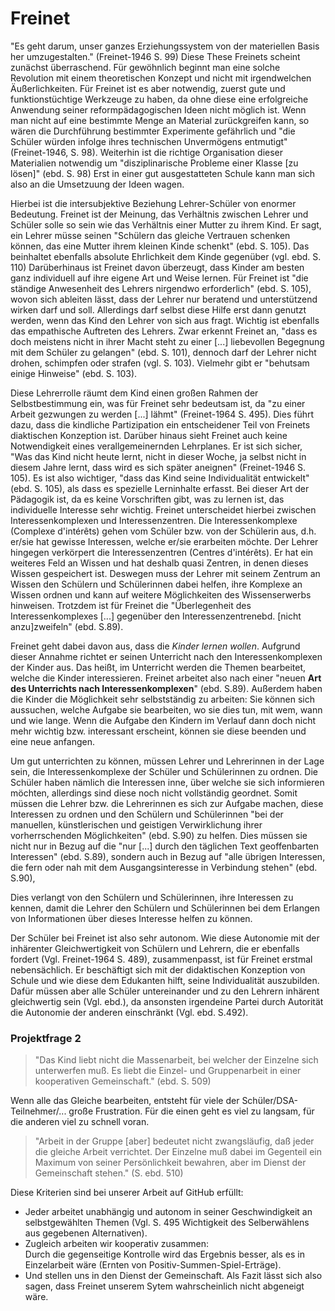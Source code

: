# Freinet

"Es geht darum, unser ganzes Erziehungssystem von der materiellen Basis her umzugestalten." (Freinet-1946 S. 99)
Diese These Freinets scheint zunächst überraschend.
Für gewöhnlich beginnt man eine solche Revolution mit einem theoretischen Konzept und nicht mit irgendwelchen Äußerlichkeiten.
Für Freinet ist es aber notwendig, zuerst gute und funktionstüchtige Werkzeuge zu haben, da ohne diese eine erfolgreiche Anwendung seiner reformpädagogischen Ideen nicht möglich ist.
Wenn man nicht auf eine bestimmte Menge an Material zurückgreifen kann, so wären die Durchführung bestimmter Experimente gefährlich und "die Schüler würden infolge ihres technischen Unvermögens entmutigt" (Freinet-1946, S. 98).
Weiterhin ist die richtige Organisation dieser Materialien notwendig um "disziplinarische Probleme einer Klasse [zu lösen]" (ebd. S. 98)
Erst in einer gut ausgestatteten Schule kann man sich also an die Umsetzuung der Ideen wagen.

Hierbei ist die intersubjektive Beziehung Lehrer-Schüler von enormer Bedeutung.
Freinet ist der Meinung, das Verhältnis zwischen Lehrer und Schüler solle so sein wie das Verhältnis einer Mutter zu ihrem Kind.
Er sagt, ein Lehrer müsse seinen "Schülern das gleiche Vertrauen schenken können, das eine Mutter ihrem kleinen Kinde schenkt" (ebd. S. 105).
Das beinhaltet ebenfalls absolute Ehrlichkeit dem Kinde gegenüber (vgl. ebd. S. 110)
Darüberhinaus ist Freinet davon überzeugt, dass Kinder am besten ganz individuell auf ihre eigene Art und Weise lernen.
Für Freinet ist "die ständige Anwesenheit des Lehrers nirgendwo erforderlich" (ebd. S. 105), wovon sich ableiten lässt, dass der Lehrer nur beratend und unterstützend wirken darf und soll.
Allerdings darf selbst diese Hilfe erst dann genutzt werden, wenn das Kind den Lehrer von sich aus fragt.
Wichtig ist ebenfalls das empathische Auftreten des Lehrers.
Zwar erkennt Freinet an, "dass es doch meistens nicht in ihrer Macht steht zu einer [...] liebevollen Begegnung mit dem Schüler zu gelangen" (ebd. S. 101), dennoch darf der Lehrer nicht drohen, schimpfen oder strafen (vgl. S. 103).
Vielmehr gibt er "behutsam einige Hinweise" (ebd. S. 103).

Diese Lehrerrolle räumt dem Kind einen großen Rahmen der Selbstbestimmung ein, was für Freinet sehr bedeutsam ist, da "zu einer Arbeit gezwungen zu werden [...] lähmt" (Freinet-1964 S. 495).
Dies führt dazu, dass die kindliche Partizipation ein entscheidener Teil von Freinets diaktischen Konzeption ist.
Darüber hinaus sieht Freinet auch keine Notwendigkeit eines verallgemeinernden Lehrplanes.
Er ist sich sicher, "Was das Kind nicht heute lernt, nicht in dieser Woche, ja selbst nicht in diesem Jahre lernt, dass wird es sich später aneignen" (Freinet-1946 S. 105).
Es ist also wichtiger, "dass das Kind seine Individualität entwickelt" (ebd. S. 105), als dass es spezielle Lerninhalte erfasst.
Bei dieser Art der Pädagogik ist, da es keine Vorschriften gibt, was zu lernen ist, das individuelle Interesse sehr wichtig.
Freinet unterscheidet hierbei zwischen Interessenkomplexen und Interessenzentren.
Die Interessenkomplexe (Complexe d'intérêts) gehen vom Schüler bzw. von der Schülerin aus, d.h. er/sie hat gewisse Interessen, welche er/sie erarbeiten möchte.
Der Lehrer hingegen verkörpert die Interessenzentren (Centres d'intérêts).
Er hat ein weiteres Feld an Wissen und hat deshalb quasi Zentren, in denen dieses Wissen gespeichert ist.
Deswegen muss der Lehrer mit seinem Zentrum an Wissen den Schülern und Schülerinnen dabei helfen, ihre Komplexe an Wissen ordnen und kann auf weitere Möglichkeiten des Wissenserwerbs hinweisen.
Trotzdem ist für Freinet die "Überlegenheit des Interessenkomplexes [...] gegenüber den Interessenzentrenebd.  [nicht anzu]zweifeln" (ebd. S.89).

Freinet geht dabei davon aus, dass die *Kinder lernen wollen*.
Aufgrund dieser Annahme richtet er seinen Unterricht nach den Interessenkomplexen der Kinder aus.
Das heißt, im Unterricht werden die Themen bearbeitet, welche die Kinder interessieren.
Freinet arbeitet also nach einer "neuen **Art des Unterrichts nach Interessenkomplexen**" (ebd. S.89).
Außerdem haben die Kinder die Möglichkeit sehr selbstständig zu arbeiten:
Sie können sich aussuchen, welche Aufgabe sie bearbeiten, wo sie dies tun, mit wem, wann und wie lange.
Wenn die Aufgabe den Kindern im Verlauf dann doch nicht mehr wichtig bzw. interessant erscheint, können sie diese beenden und eine neue anfangen.

Um gut unterrichten zu können, müssen Lehrer und Lehrerinnen in der Lage sein, die Interessenkomplexe der Schüler und Schülerinnen zu ordnen.
Die Schüler haben nämlich die Interessen inne, über welche sie sich informieren möchten, allerdings sind diese noch nicht vollständig geordnet.
Somit müssen die Lehrer bzw. die Lehrerinnen es sich zur Aufgabe machen, diese Interessen zu ordnen und den Schülern und Schülerinnen "bei der manuellen, künstlerischen und geistigen Verwirklichung ihrer vorherrschenden Möglichkeiten" (ebd. S.90) zu helfen.
Dies müssen sie nicht nur in Bezug auf die "nur [...] durch den täglichen Text geoffenbarten Interessen" (ebd. S.89), sondern auch in Bezug auf "alle übrigen Interessen, die fern oder nah mit dem Ausgangsinteresse in Verbindung stehen" (ebd. S.90),

Dies verlangt von den Schülern und Schülerinnen, ihre Interessen zu kennen, damit die Lehrer den Schülern und Schülerinnen bei dem Erlangen von Informationen über dieses Interesse helfen zu können.  

Der Schüler bei Freinet ist also sehr autonom.
Wie diese Autonomie mit der inhärenter Gleichwertigkeit von Schülern und Lehrern, die er ebenfalls fordert (Vgl. Freinet-1964 S. 489), zusammenpasst, ist für Freinet erstmal nebensächlich.
Er beschäftigt sich mit der didaktischen Konzeption von Schule und wie diese dem Edukanten hilft, seine Individualität auszubilden.
Dafür müssen aber alle Schüler untereinander und zu den Lehrern inhärent gleichwertig sein (Vgl. ebd.), da ansonsten irgendeine Partei durch Autorität die Autonomie der anderen einschränkt (Vgl. ebd. S.492).


### Projektfrage 2
> "Das Kind liebt nicht die Massenarbeit, bei welcher der Einzelne sich unterwerfen muß. Es liebt die Einzel- und Gruppenarbeit in einer kooperativen Gemeinschaft." (ebd. S. 509)

Wenn alle das Gleiche bearbeiten, entsteht für viele der Schüler/DSA-Teilnehmer/... große Frustration.
Für die einen geht es viel zu langsam, für die anderen viel zu schnell voran.
>"Arbeit in der Gruppe [aber] bedeutet nicht zwangsläufig, daß jeder die gleiche Arbeit verrichtet. Der Einzelne muß dabei im Gegenteil ein Maximum von seiner Persönlichkeit bewahren, aber im Dienst der Gemeinschaft stehen." (S. ebd. 510)

Diese Kriterien sind bei unserer Arbeit auf GitHub erfüllt:
- Jeder arbeitet unabhängig und autonom in seiner Geschwindigkeit an selbstgewählten Themen (Vgl. S. 495 Wichtigkeit des Selberwählens aus gegebenen Alternativen).
- Zugleich arbeiten wir kooperativ zusammen:  
Durch die gegenseitige Kontrolle wird das Ergebnis besser, als es in Einzelarbeit wäre (Ernten von Positiv-Summen-Spiel-Erträge).
- Und stellen uns in den Dienst der Gemeinschaft.
Als Fazit lässt sich also sagen, dass Freinet unserem Sytem wahrscheinlich nicht abgeneigt wäre.
